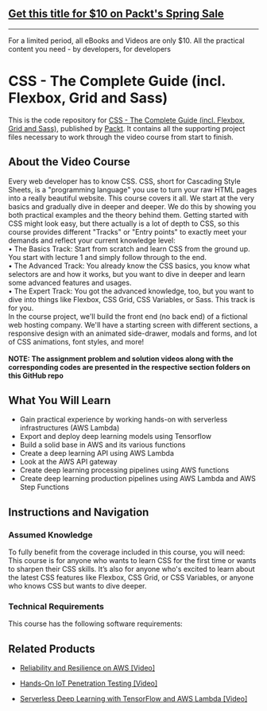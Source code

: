 ## [Get this title for $10 on Packt's Spring Sale](https://www.packt.com/V12970?utm_source=github&utm_medium=packt-github-repo&utm_campaign=spring_10_dollar_2022)
-----
For a limited period, all eBooks and Videos are only $10. All the practical content you need \- by developers, for developers

# CSS - The Complete Guide (incl. Flexbox, Grid and Sass)
This is the code repository for [CSS - The Complete Guide (incl. Flexbox, Grid and Sass)](https://www.packtpub.com/big-data-and-business-intelligence/serverless-deep-learning-tensorflow-and-aws-lambda-video?utm_source=github&utm_medium=repository&utm_campaign=9781789618679), published by [Packt](https://www.packtpub.com/?utm_source=github). It contains all the supporting project files necessary to work through the video course from start to finish.
## About the Video Course
Every web developer has to know CSS. CSS, short for Cascading Style Sheets, is a "programming language" you use to turn your raw HTML pages into a really beautiful website. This course covers it all. We start at the very basics and gradually dive in deeper and deeper. We do this by showing you both practical examples and the theory behind them. 
Getting started with CSS might look easy, but there actually is a lot of depth to CSS, so this course provides different "Tracks" or "Entry points" to exactly meet your demands and reflect your current knowledge level: 
<br/>•	The Basics Track: Start from scratch and learn CSS from the ground up. You start with lecture 1 and simply follow through to the end.
<br/>•	The Advanced Track: You already know the CSS basics, you know what selectors are and how it works, but you want to dive in deeper and learn some advanced features and usages.
<br/>•	The Expert Track: You got the advanced knowledge, too, but you want to dive into things like Flexbox, CSS Grid, CSS Variables, or Sass. This track is for you.
<br/>In the course project, we'll build the front end (no back end) of a fictional web hosting company. We'll have a starting screen with different sections, a responsive design with an animated side-drawer, modals and forms, and lot of CSS animations, font styles, and more!
<br/><br/><b>NOTE: The assignment problem and solution videos along with the corresponding codes are presented in the respective section folders on this GitHub repo</b>

<H2>What You Will Learn</H2>
<DIV class=book-info-will-learn-text>
<UL>
<LI>Gain practical experience by working hands-on with serverless infrastructures (AWS Lambda) 
<LI>Export and deploy deep learning models using Tensorflow 
<LI>Build a solid base in AWS and its various functions 
<LI>Create a deep learning API using AWS Lambda&nbsp; 
<LI>Look at the AWS API gateway 
<LI>Create deep learning processing pipelines using AWS functions 
<LI>Create deep learning production pipelines using AWS Lambda and AWS Step Functions </LI></UL></DIV>

## Instructions and Navigation
### Assumed Knowledge
To fully benefit from the coverage included in this course, you will need:<br/>
This course is for anyone who wants to learn CSS for the first time or wants to sharpen their CSS skills. It’s also for anyone who's excited to learn about the latest CSS features like Flexbox, CSS Grid, or CSS Variables, or anyone who knows CSS but wants to dive deeper.
### Technical Requirements
This course has the following software requirements:<br/>
   

## Related Products
* [Reliability and Resilience on AWS [Video]](https://www.packtpub.com/big-data-and-business-intelligence/serverless-deep-learning-tensorflow-and-aws-lambda-video?utm_source=github&utm_medium=repository&utm_campaign=9781789618679)

* [Hands-On IoT Penetration Testing [Video]](https://www.packtpub.com/big-data-and-business-intelligence/serverless-deep-learning-tensorflow-and-aws-lambda-video?utm_source=github&utm_medium=repository&utm_campaign=9781789618679)

* [Serverless Deep Learning with TensorFlow and AWS Lambda [Video]](https://www.packtpub.com/big-data-and-business-intelligence/serverless-deep-learning-tensorflow-and-aws-lambda-video?utm_source=github&utm_medium=repository&utm_campaign=9781789618679)

